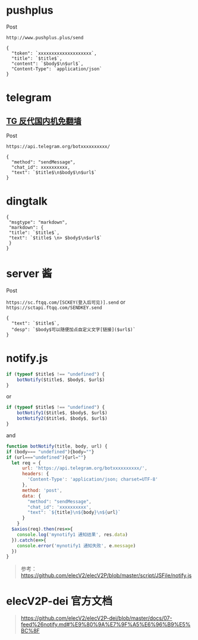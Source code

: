# pushplus
Post

`http://www.pushplus.plus/send`
```
{
  "token": `xxxxxxxxxxxxxxxxxxxx`,
  "title": `$title$`,
  "content": `$body$\n$url$`,
  "Content-Type": `application/json`
}
```
# telegram
## [TG 反代国内机免翻墙](https://github.com/zhanghaifei1997/HuntTigerTonighttTigerTonight/blob/main/Conf/Vtop/notify/TGNginx.md#elecv2p-%E4%BD%BF%E7%94%A8-tg-%E9%80%9A%E7%9F%A5tg-%E5%8F%8D%E4%BB%A3%E5%9B%BD%E5%86%85%E6%9C%BA%E5%85%8D%E7%BF%BB%E5%A2%99)
Post

`https://api.telegram.org/botxxxxxxxxxx/`
```
{
  "method": "sendMessage",
  "chat_id": xxxxxxxxxx,
  "text": `$title$\n$body$\n$url$`
}
```
# dingtalk
```
{ 
 "msgtype": "markdown", 
 "markdown": { 
 "title": `$title$`, 
 "text": `$title$ \n> $body$\n$url$`  
 } 
}
```
# server 酱
Post
 
`https://sc.ftqq.com/[SCKEY(登入后可见)].send`
or
`https://sctapi.ftqq.com/SENDKEY.send`
```
{
  "text": `$title$`,
  "desp": `$body$可以随便加点自定义文字[链接]($url$)`
}
```
# notify.js
``` js
if (typeof $title$ !== "undefined") {
    botNotify($title$, $body$, $url$)
}
```
or
``` js
if (typeof $title$ !== "undefined") {
    botNotify1($title$, $body$, $url$)
    botNotify2($title$, $body$, $url$)
}
```

and
``` js
function botNotify(title, body, url) {
if (body=== "undefined"){body=""}
if (url==="undefined"){url=""}
  let req = {
      url: 'https://api.telegram.org/botxxxxxxxxxx/',
      headers: {
        'Content-Type': 'application/json; charset=UTF-8'
      },
      method: 'post',
      data: {
        "method": "sendMessage",
        "chat_id": 'xxxxxxxxxx',
        "text": `${title}\n${body}\n${url}`
      }
    }
  $axios(req).then(res=>{
    console.log('mynotify1 通知结果', res.data)
  }).catch(e=>{
    console.error('mynotify1 通知失败', e.message)
  })
}
```
> 参考：https://github.com/elecV2/elecV2P/blob/master/script/JSFile/notify.js
# elecV2P-dei 官方文档
> https://github.com/elecV2/elecV2P-dei/blob/master/docs/07-feed%26notify.md#%E9%80%9A%E7%9F%A5%E6%96%B9%E5%BC%8F

